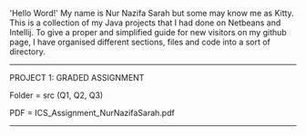 'Hello Word!'
My name is Nur Nazifa Sarah but some may know me as Kitty. This is a collection of my Java projects that I had done on Netbeans and Intellij.
To give a proper and simplified guide for new visitors on my github page, I have organised different sections, files and code into a sort of directory.

________________________________________________________________________________________________________________________________________________________________

PROJECT 1: GRADED ASSIGNMENT

Folder = src (Q1, Q2, Q3) 

PDF = ICS_Assignment_NurNazifaSarah.pdf

________________________________________________________________________________________________________________________________________________________________
